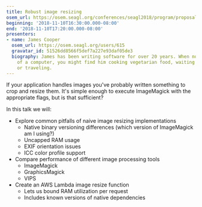 ```yaml
---
title: Robust image resizing
osem_url: https://osem.seagl.org/conferences/seagl2018/program/proposals/523
beginning: '2018-11-10T16:30:00.000-08:00'
end: '2018-11-10T17:20:00.000-08:00'
presenters:
- name: James Cooper
  osem_url: https://osem.seagl.org/users/615
  gravatar_id: 51526dd8566f5def7a227e93daf05de3
  biography: James has been writing software for over 20 years. When not in front
    of a computer, you might find him cooking vegetarian food, waiting on his cats,
    or traveling.
---
```


If your application handles images you've probably written something to crop and resize them. It's simple enough to execute ImageMagick with the appropriate flags, but is that sufficient?

In this talk we will:

* Explore common pitfalls of naive image resizing implementations
    * Native binary versioning differences (which version of ImageMagick am I using?)
    * Uncapped RAM usage
    * EXIF orientation issues
    * ICC color profile support
* Compare performance of different image processing tools
    * ImageMagick
    * GraphicsMagick
    * VIPS
* Create an AWS Lambda image resize function
    * Lets us bound RAM utilization per request
    * Includes known versions of native dependencies
